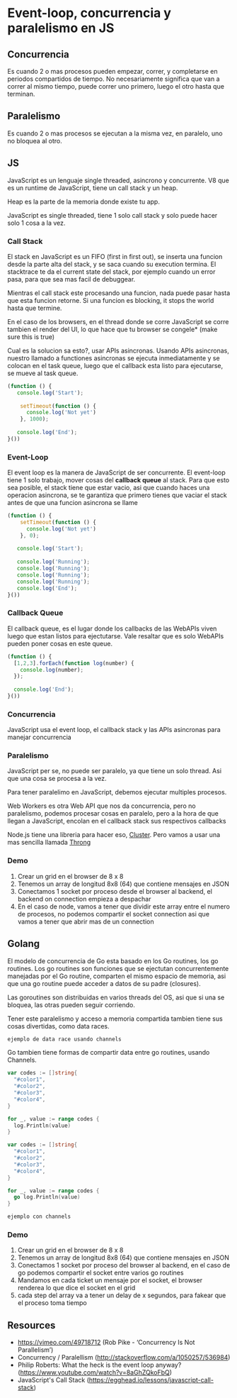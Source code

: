 # Event-loop, concurrencia y paralelismo en JS

## Concurrencia

Es cuando 2 o mas procesos pueden empezar, correr, y completarse en periodos compartidos de tiempo. No necesariamente significa que van a correr al mismo tiempo, puede correr uno primero, luego el otro hasta que terminan.

## Paralelismo

Es cuando 2 o mas procesos se ejecutan a la misma vez, en paralelo, uno no bloquea al otro.

## JS

JavaScript es un lenguaje single threaded, asincrono y concurrente. V8 que es un runtime de JavaScript, tiene un call stack y un heap.

Heap es la parte de la memoria donde existe tu app.

JavaScript es single threaded, tiene 1 solo call stack y solo puede hacer solo 1 cosa a la vez.

### Call Stack

El stack en JavaScript es un FIFO (first in first out), se inserta una funcion desde la parte alta del stack, y se saca cuando su execution termina. El stacktrace te da el current state del stack, por ejemplo cuando un error pasa, para que sea mas facil de debuggear.

Mientras el call stack este procesando una funcion, nada puede pasar hasta que esta funcion retorne. Si una funcion es blocking, it stops the world hasta que termine.

En el caso de los browsers, en el thread donde se corre JavaScript se corre tambien el render del UI, lo que hace que tu browser se congele* (make sure this is true)

Cual es la solucion sa esto?, usar APIs asincronas. Usando APIs asincronas, nuestro llamado a functiones asincronas se ejecuta inmediatamente y se colocan en el task queue, luego que el callback esta listo para ejecutarse, se mueve al task queue.

```js
(function () {
   console.log('Start');
   
	setTimeout(function () {
	  console.log('Not yet')
	}, 1000);
	
   console.log('End');
}())
```

### Event-Loop

El event loop es la manera de JavaScript de ser concurrente. El event-loop tiene 1 solo trabajo, mover cosas del **callback queue** al stack. Para que esto sea posible, el stack tiene que estar vacio, asi que cuando haces una operacion asincrona, se te garantiza que primero tienes que vaciar el stack antes de que una funcion asincrona se llame

```js
(function () {   
	setTimeout(function () {
	  console.log('Not yet')
	}, 0);
	
   console.log('Start');
	
   console.log('Running');
   console.log('Running');
   console.log('Running');
   console.log('Running');
   console.log('End');
}())
```

### Callback Queue

El callback queue, es el lugar donde los callbacks de las WebAPIs viven luego que estan listos para ejectutarse. Vale resaltar que es solo WebAPIs pueden poner cosas en este queue.

```js
(function () {
  [1,2,3].forEach(function log(number) {
    console.log(number);
  });
  
  console.log('End');
}())
```

### Concurrencia

JavaScript usa el event loop, el callback stack y las APIs asincronas para manejar concurrencia

### Paralelismo

JavaScript per se, no puede ser paralelo, ya que tiene un solo thread. Asi que una cosa se procesa a la vez.

Para tener paralelimo en JavaScript, debemos ejecutar multiples procesos.

Web Workers es otra Web API que nos da concurrencia, pero no paralelismo, podemos procesar cosas en paralelo, pero a la hora de que llegan a JavaScript, encolan en el callback stack sus respectivos callbacks

Node.js tiene una libreria para hacer eso, [Cluster](https://nodejs.org/api/cluster.html). Pero vamos a usar una mas sencilla llamada [Throng](https://github.com/hunterloftis/throng)

### Demo

1. Crear un grid en el browser de 8 x 8
2. Tenemos un array de longitud 8x8 (64) que contiene mensajes en JSON
3. Conectamos 1 socket por proceso desde el browser al backend, el backend on connection empieza a despachar
4. En el caso de node, vamos a tener que dividir este array entre el numero de procesos, no podemos compartir el socket connection asi que vamos a tener que abrir mas de un connection

## Golang

El modelo de concurrencia de Go esta basado en los Go routines, los go routines. Los go routines son funciones que se ejectutan concurrentemente manejadas por el Go routine, comparten el mismo espacio de memoria, asi que una go routine puede acceder a datos de su padre (closures).

Las goroutines son distribuidas en varios threads del OS, asi que si una se bloquea, las otras pueden seguir corriendo.

Tener este paralelismo y acceso a memoria compartida tambien tiene sus cosas divertidas, como data races.

```go
ejemplo de data race usando channels
```

Go tambien tiene formas de compartir data entre go routines, usando Channels.

```go 
var codes := []string{
  "#color1",
  "#color2",
  "#color3",
  "#color4",  
}

for _, value := range codes {
  log.Println(value)
}
```

```go 
var codes := []string{
  "#color1",
  "#color2",
  "#color3",
  "#color4",  
}

for _, value := range codes {
  go log.Println(value)
}
```

```go
ejemplo con channels
```

### Demo
1. Crear un grid en el browser de 8 x 8
2. Tenemos un array de longitud 8x8 (64) que contiene mensajes en JSON
3. Conectamos 1 socket por proceso del browser al backend, en el caso de go podemos compartir el socket entre varios go routines
4. Mandamos en cada ticket un mensaje por el socket, el browser renderea lo que dice el socket en el grid
5. cada step del array va a tener un delay de x segundos, para fakear que el proceso toma tiempo


## Resources

* https://vimeo.com/49718712 (Rob Pike - ‘Concurrency Is Not Parallelism’)
* Concurrency / Paralellism (http://stackoverflow.com/a/1050257/536984)
* Philip Roberts: What the heck is the event loop anyway? (https://www.youtube.com/watch?v=8aGhZQkoFbQ)
* JavaScript's Call Stack (https://egghead.io/lessons/javascript-call-stack)
